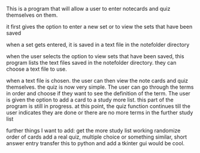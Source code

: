 This is a program that will allow a user to enter notecards and quiz
themselves on them. 

it first gives the option to enter a new set or to view the sets that have been saved

when a set gets entered, it is saved in a text file in the notefolder directory

when the user selects the option to view sets that have been saved, this program lists 
the text files saved in the notefolder directory. they can choose a text file to use. 

when a text file is chosen. the user can then view the note cards and quiz themselves. 
the quiz is now very simple. The user can go through the terms in order and choose 
if they want to see the definition of the term. The user is given the option to add 
a card to a study more list. this part of the program is still in progress. 
at this point, the quiz function continues till the user indicates they are done or 
there are no more terms in the further study list

further things I want to add:
get the more study list working
randomize order of cards
add a real quiz, multiple choice or something similar, short answer entry
transfer this to python and add a tkinter gui would be cool. 
